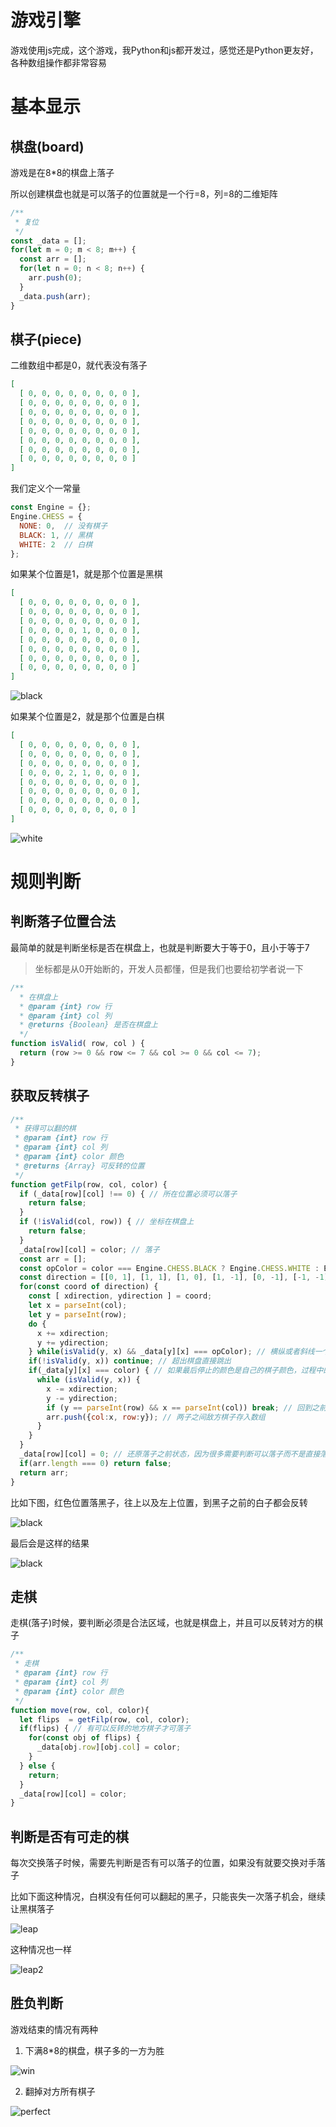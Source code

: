 # 游戏引擎


游戏使用js完成，这个游戏，我Python和js都开发过，感觉还是Python更友好，各种数组操作都非常容易


# 基本显示


## 棋盘(board)


游戏是在8*8的棋盘上落子


所以创建棋盘也就是可以落子的位置就是一个行=8，列=8的二维矩阵


```js
/**
 * 复位
 */
const _data = [];
for(let m = 0; m < 8; m++) {
  const arr = [];
  for(let n = 0; n < 8; n++) {
    arr.push(0);
  }
  _data.push(arr);
}
```

## 棋子(piece)


二维数组中都是0，就代表没有落子

```json
[
  [ 0, 0, 0, 0, 0, 0, 0, 0 ],
  [ 0, 0, 0, 0, 0, 0, 0, 0 ],
  [ 0, 0, 0, 0, 0, 0, 0, 0 ],
  [ 0, 0, 0, 0, 0, 0, 0, 0 ],
  [ 0, 0, 0, 0, 0, 0, 0, 0 ],
  [ 0, 0, 0, 0, 0, 0, 0, 0 ],
  [ 0, 0, 0, 0, 0, 0, 0, 0 ],
  [ 0, 0, 0, 0, 0, 0, 0, 0 ]
]
```


我们定义个一常量


```js
const Engine = {};
Engine.CHESS = {
  NONE: 0,  // 没有棋子
  BLACK: 1, // 黑棋
  WHITE: 2  // 白棋
};
```


如果某个位置是1，就是那个位置是黑棋


```json
[
  [ 0, 0, 0, 0, 0, 0, 0, 0 ],
  [ 0, 0, 0, 0, 0, 0, 0, 0 ],
  [ 0, 0, 0, 0, 0, 0, 0, 0 ],
  [ 0, 0, 0, 0, 1, 0, 0, 0 ],
  [ 0, 0, 0, 0, 0, 0, 0, 0 ],
  [ 0, 0, 0, 0, 0, 0, 0, 0 ],
  [ 0, 0, 0, 0, 0, 0, 0, 0 ],
  [ 0, 0, 0, 0, 0, 0, 0, 0 ]
]
```


![black](./assets/init-black.png)


如果某个位置是2，就是那个位置是白棋


```json
[
  [ 0, 0, 0, 0, 0, 0, 0, 0 ],
  [ 0, 0, 0, 0, 0, 0, 0, 0 ],
  [ 0, 0, 0, 0, 0, 0, 0, 0 ],
  [ 0, 0, 0, 2, 1, 0, 0, 0 ],
  [ 0, 0, 0, 0, 0, 0, 0, 0 ],
  [ 0, 0, 0, 0, 0, 0, 0, 0 ],
  [ 0, 0, 0, 0, 0, 0, 0, 0 ],
  [ 0, 0, 0, 0, 0, 0, 0, 0 ]
]
```


![white](./assets/init-white.png)


# 规则判断


## 判断落子位置合法


最简单的就是判断坐标是否在棋盘上，也就是判断要大于等于0，且小于等于7


> 坐标都是从0开始断的，开发人员都懂，但是我们也要给初学者说一下


```js
/**
  * 在棋盘上
  * @param {int} row 行
  * @param {int} col 列
  * @returns {Boolean} 是否在棋盘上
  */
function isValid( row, col ) {
  return (row >= 0 && row <= 7 && col >= 0 && col <= 7);
}
```

## 获取反转棋子


```js
/**
 * 获得可以翻的棋
 * @param {int} row 行
 * @param {int} col 列
 * @param {int} color 颜色
 * @returns {Array} 可反转的位置
 */
function getFilp(row, col, color) {
  if (_data[row][col] !== 0) { // 所在位置必须可以落子
    return false;
  }
  if (!isValid(col, row)) { // 坐标在棋盘上
    return false;
  }
  _data[row][col] = color; // 落子
  const arr = [];
  const opColor = color === Engine.CHESS.BLACK ? Engine.CHESS.WHITE : Engine.CHESS.BLACK; // 获取对手棋子颜色
  const direction = [[0, 1], [1, 1], [1, 0], [1, -1], [0, -1], [-1, -1], [-1, 0], [-1, 1]]; // 横纵斜8个方向
  for(const coord of direction) {
    const [ xdirection, ydirection ] = coord;
    let x = parseInt(col);
    let y = parseInt(row);
    do {
      x += xdirection;
      y += ydirection;
    } while(isValid(y, x) && _data[y][x] === opColor); // 横纵或者斜线一个方向一直找到不是对方颜色或者不在棋盘上
    if(!isValid(y, x)) continue; // 超出棋盘直接跳出
    if(_data[y][x] === color) { // 如果最后停止的颜色是自己的棋子颜色，过程中的对手棋子都为反转棋子
      while (isValid(y, x)) {
        x -= xdirection;
        y -= ydirection;
        if (y == parseInt(row) && x == parseInt(col)) break; // 回到之前落子跳出
        arr.push({col:x, row:y}); // 两子之间敌方棋子存入数组
      }
    }
  }
  _data[row][col] = 0; // 还原落子之前状态，因为很多需要判断可以落子而不是直接落子
  if(arr.length === 0) return false;
  return arr;
}
```


比如下图，红色位置落黑子，往上以及左上位置，到黑子之前的白子都会反转


![black](./assets/flip.png)


最后会是这样的结果


![black](./assets/flip-done.png)


## 走棋


走棋(落子)时候，要判断必须是合法区域，也就是棋盘上，并且可以反转对方的棋子


```js
/**
 * 走棋
 * @param {int} row 行
 * @param {int} col 列
 * @param {int} color 颜色
 */
function move(row, col, color){
  let flips  = getFilp(row, col, color);
  if(flips) { // 有可以反转的地方棋子才可落子
    for(const obj of flips) {
      _data[obj.row][obj.col] = color;
    }
  } else {
    return;
  }
  _data[row][col] = color;
}
```

## 判断是否有可走的棋


每次交换落子时候，需要先判断是否有可以落子的位置，如果没有就要交换对手落子


比如下面这种情况，白棋没有任何可以翻起的黑子，只能丧失一次落子机会，继续让黑棋落子


![leap](./assets/leap.png)


这种情况也一样


![leap2](./assets/leap2.png)


## 胜负判断


游戏结束的情况有两种


1. 下满8*8的棋盘，棋子多的一方为胜


![win](./assets/win.png)


2. 翻掉对方所有棋子


![perfect](./assets/perfect.png)

